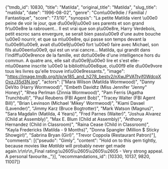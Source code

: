 {"tmdb_id": 10830, "title": "Matilda", "original_title": "Matilda", "slug_title": "matilda", "date": "1996-08-02", "genre": "Com\u00e9die / Familial / Fantastique", "score": "7.1/10", "synopsis": "La petite Matilda vient \u00e0 peine de voir le jour, que d\u00e9j\u00e0 ses parents et son grand fr\u00e8re la rabrouent... Il est vrai que son p\u00e8re, Harry Verdebois, petit escroc sans envergure, se serait bien pass\u00e9 d'une autre bouche \u00e0 nourrir, et que sa m\u00e8re, qui passe son temps devant la t\u00e9l\u00e9, avait d\u00e9j\u00e0 fort \u00e0 faire avec Michael, son fils a\u00een\u00e9, qui est un vrai cancre... Matilda, qui grandit dans l'indiff\u00e9rence de la famille, est dot\u00e9e d'une intelligence hors du commun. A quatre ans, elle sait d\u00e9j\u00e0 lire et s'est elle-m\u00eame inscrite \u00e0 la biblioth\u00e8que, o\u00f9 elle d\u00e9vore tous les livres qu'elle trouve int\u00e9ressants.", "image": "https://image.tmdb.org/t/p/w185_and_h278_bestv2/nXwJPVATtyjf0WdcpXOxzJ35d3N.jpg", "actors": ["Mara Wilson (Matilda Wormwood)", "Danny DeVito (Harry Wormwood)", "Embeth Davidtz (Miss Jennifer \"Jenny\" Honey)", "Rhea Perlman (Zinnia Wormwood)", "Pam Ferris (Agatha Trunchbull)", "Paul Reubens (FBI Agent Bob)", "Tracey Walter (FBI Agent Bill)", "Brian Levinson (Michael 'Mikey' Wormwood)", "Kiami Davael (Lavender)", "Jimmy Karz (Bruce Bogtrotter)", "Mark Watson (Magnus)", "Sara Magdalin (Matilda, 4 Years)", "Fred Parnes (Waiter)", "Joshua Alvarez (Child at Assembly)", "Max E. Blum (Child at Assembly)", "Anthony Hernandez (Child in Classroom)", "Raina Cease (Child in Classroom)", "Kayla Fredericks (Matilda - 9 Months)", "Donna Spangler (Million $ Sticky Showgirl)", "Sabrina Bryan (Girl)", "Trevor Coppola (Restaurant Patron)"], "comments": [{"pseudo": "Gimly", "content": "Hold on to this gem tightly, because movies like _Matilda_ will probably never get made again.\r\n\r\n_Final rating:\u2605\u2605\u2605\u2605 - Very strong appeal. A personal favourite._"}], "recommandations_id": [10330, 10137, 9820, 11007]}
